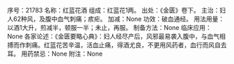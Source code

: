 序号：21783
名称：红蓝花酒
组成：红蓝花1两。
出处：《金匮》卷下。
主治：妇人62种风，及腹中血气刺痛；痎疟。
加减：None
功效：破血通经。
用法用量：以酒1大升，煎减半，顿服一半；未止，再服。
制备方法：None
临床应用：None
各家论述：《金匮要略心典》：妇人经尽产后，风邪最易袭入腹中，与血气相搏而作刺痛。红蓝花苦辛温，活血止痛，得酒尤良，不更用风药者，血行而风自去耳。
用药禁忌：None
附注：None
